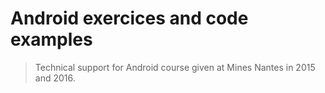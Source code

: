 # Android exercices and code examples

> Technical support for Android course given at Mines Nantes in 2015 and 2016.
